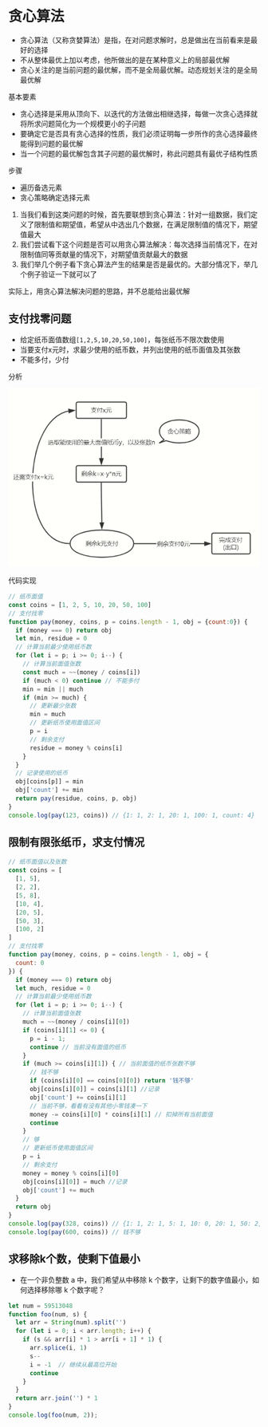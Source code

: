 
# 贪心算法

- 贪心算法（又称贪婪算法）是指，在对问题求解时，总是做出在当前看来是最好的选择
- 不从整体最优上加以考虑，他所做出的是在某种意义上的局部最优解
- 贪心关注的是当前问题的最优解，而不是全局最优解。动态规划关注的是全局最优解

基本要素

- 贪心选择是采用从顶向下、以迭代的方法做出相继选择，每做一次贪心选择就将所求问题简化为一个规模更小的子问题
- 要确定它是否具有贪心选择的性质，我们必须证明每一步所作的贪心选择最终能得到问题的最优解
- 当一个问题的最优解包含其子问题的最优解时，称此问题具有最优子结构性质

步骤

- 遍历备选元素
- 贪心策略确定选择元素

1. 当我们看到这类问题的时候，首先要联想到贪心算法：针对一组数据，我们定义了限制值和期望值，希望从中选出几个数据，在满足限制值的情况下，期望值最大
2. 我们尝试看下这个问题是否可以用贪心算法解决：每次选择当前情况下，在对限制值同等贡献量的情况下，对期望值贡献最大的数据
3. 我们举几个例子看下贪心算法产生的结果是否是最优的。大部分情况下，举几个例子验证一下就可以了

实际上，用贪心算法解决问题的思路，并不总能给出最优解

## 支付找零问题

- 给定纸币面值数组`[1,2,5,10,20,50,100]`，每张纸币不限次数使用
- 当要支付x元时，求最少使用的纸币数，并列出使用的纸币面值及其张数
- 不能多付，少付

分析

![贪心算法分析1](./img/15.png)

代码实现

```js 支付找零
// 纸币面值
const coins = [1, 2, 5, 10, 20, 50, 100]
// 支付找零
function pay(money, coins, p = coins.length - 1, obj = {count:0}) {
  if (money === 0) return obj
  let min, residue = 0
  // 计算当前最少使用纸币数
  for (let i = p; i >= 0; i--) {
    // 计算当前面值张数
    const much = ~~(money / coins[i])
    if (much < 0) continue // 不能多付
    min = min || much
    if (min >= much) {
      // 更新最少张数
      min = much
      // 更新纸币使用面值区间
      p = i
      // 剩余支付
      residue = money % coins[i]
    }
  }
  // 记录使用的纸币
  obj[coins[p]] = min
  obj['count'] += min
  return pay(residue, coins, p, obj)
}
console.log(pay(123, coins)) // {1: 1, 2: 1, 20: 1, 100: 1, count: 4}
```

## 限制有限张纸币，求支付情况

```js 条件找零
// 纸币面值以及张数
const coins = [
  [1, 5],
  [2, 2],
  [5, 8],
  [10, 4],
  [20, 5],
  [50, 3],
  [100, 2]
]
// 支付找零
function pay(money, coins, p = coins.length - 1, obj = {
  count: 0
}) {
  if (money === 0) return obj
  let much, residue = 0
  // 计算当前最少使用纸币数
  for (let i = p; i >= 0; i--) {
    // 计算当前面值张数
    much = ~~(money / coins[i][0])
    if (coins[i][1] <= 0) {
      p = i - 1;
      continue // 当前没有面值的纸币
    }
    if (much >= coins[i][1]) { // 当前面值的纸币张数不够
      // 钱不够
      if (coins[i][0] == coins[0][0]) return '钱不够'
      obj[coins[i][0]] = coins[i][1] //记录
      obj['count'] += coins[i][1]
      // 当前不够，看看有没有其他小零钱凑一下
      money -= coins[i][0] * coins[i][1] // 扣掉所有当前面值
      continue
    }
    // 够
    // 更新纸币使用面值区间
    p = i
    // 剩余支付
    money = money % coins[i][0]
    obj[coins[i][0]] = much //记录
    obj['count'] += much
  }
  return obj
}
console.log(pay(328, coins)) // {1: 1, 2: 1, 5: 1, 10: 0, 20: 1, 50: 2, 100: 2, count: 8}
console.log(pay(600, coins)) // 钱不够
```

## 求移除k个数，使剩下值最小

- 在一个非负整数 a 中，我们希望从中移除 k 个数字，让剩下的数字值最小，如何选择移除哪 k 个数字呢？

```js
let num = 59513048
function foo(num, s) {
  let arr = String(num).split('')
  for (let i = 0; i < arr.length; i++) {
    if (s && arr[i] * 1 > arr[i + 1] * 1) {
      arr.splice(i, 1)
      s--
      i = -1  // 继续从最高位开始
      continue
    }
  }
  return arr.join('') * 1
}
console.log(foo(num, 2));
```

<Vssue title="算法 issue" />